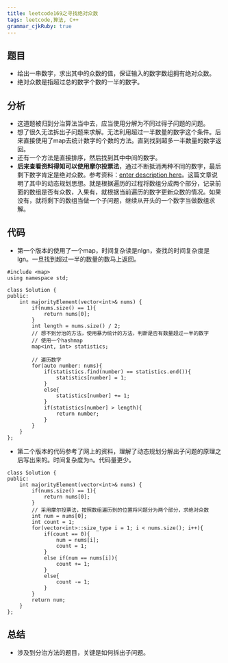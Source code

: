 ```yaml
---
title: leetcode169之寻找绝对众数
tags: leetcode,算法, C++
grammar_cjkRuby: true
---
```

## 题目
- 给出一串数字，求出其中的众数的值，保证输入的数字数组拥有绝对众数。
- 绝对众数是指超过总的数字个数的一半的数字。
## 分析
- 这道题被归到分治算法当中去，应当使用分解为不同过得子问题的问题。
- 想了很久无法拆出子问题来求解。无法利用超过一半数量的数字这个条件。后来直接使用了map去统计数字的个数的方法。直到找到超多一半数量的数字返回。
- 还有一个方法是直接排序，然后找到其中中间的数字。
- **后来查看资料得知可以使用摩尔投票法**，通过不断抵消两种不同的数字，最后剩下数字肯定是绝对众数。参考资料：[enter description here](https://blog.sengxian.com/algorithms/mode)。这篇文章说明了其中的动态规划思想。就是根据遍历的过程将数组分成两个部分，记录前面的数组是否有众数，入果有，就根据当前遍历的数字更新众数的情况。如果没有，就将剩下的数组当做一个子问题，继续从开头的一个数字当做数组求解。
## 代码
- 第一个版本的使用了一个map，时间复杂读是nlgn，查找的时间复杂度是lgn。一旦找到超过一半的数量的数马上返回。
```c++?linenums
#include <map>
using namespace std;

class Solution {
public:
    int majorityElement(vector<int>& nums) {
        if(nums.size() == 1){
            return nums[0];
        }
        int length = nums.size() / 2;
        // 想不到分治的方法，使用暴力统计的方法，判断是否有数量超过一半的数字
        // 使用一个hashmap
        map<int, int> statistics;
        
        // 遍历数字
        for(auto number: nums){
            if(statistics.find(number) == statistics.end()){
                statistics[number] = 1;
            }
            else{
                statistics[number] += 1;
            }
            if(statistics[number] > length){
                return number;
            }
        }
    }
};
```
- 第二个版本的代码参考了网上的资料，理解了动态规划分解出子问题的原理之后写出来的。时间复杂度为n。代码量更少。
```c++?linenums
class Solution {
public:
    int majorityElement(vector<int>& nums) {
        if(nums.size() == 1){
            return nums[0];
        }
        // 采用摩尔投票法，按照数组遍历到的位置将问题分为两个部分，求绝对众数
        int num = nums[0];
        int count = 1;
        for(vector<int>::size_type i = 1; i < nums.size(); i++){
            if(count == 0){
                num = nums[i];
                count = 1;
            }
            else if(num == nums[i]){
                count += 1;
            }
            else{
                count -= 1;
            }
        }
        return num;
    }
};
```
## 总结
- 涉及到分治方法的题目，关键是如何拆出子问题。